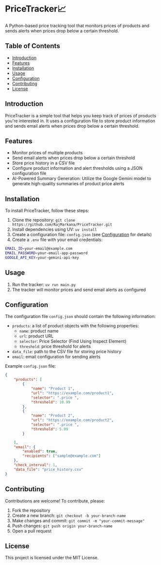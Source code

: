 
# PriceTracker📈

A Python-based price tracking tool that monitors prices of products and sends alerts when prices drop below a certain threshold.

## Table of Contents

* [Introduction](#introduction)
* [Features](#features)
* [Installation](#installation)
* [Usage](#usage)
* [Configuration](#configuration)
* [Contributing](#contributing)
* [License](#license)

## Introduction

PriceTracker is a simple tool that helps you keep track of prices of products you're interested in. It uses a configuration file to store product information and sends email alerts when prices drop below a certain threshold.

## Features

* Monitor prices of multiple products
* Send email alerts when prices drop below a certain threshold
* Store price history in a CSV file
* Configure product information and alert thresholds using a JSON configuration file
* AI-Powered Summary Generation: Utilize the Google Gemini model to generate high-quality summaries of product price alerts

## Installation

To install PriceTracker, follow these steps:

1. Clone the repository: `git clone https://github.com/RajMarkana/PriceTracker.git`
2. Install dependencies using UV: `uv install`
3. Create a configuration file: `config.json` (see [Configuration](#configuration) for details)
4. Create a `.env` file with your email credentials:
```bash
EMAIL_ID=your-email@example.com
EMAIL_PASSWORD=your-email-app-password
GOOGLE_API_KEY=your-gemini-api-key
```

## Usage

1. Run the tracker: `uv run main.py`
2. The tracker will monitor prices and send email alerts as configured

## Configuration

The configuration file `config.json` should contain the following information:

* `products`: a list of product objects with the following properties:
	+ `name`: product name
	+ `url`: product URL
    + `selector`: Price Selector (Find Using Inspect Element)
	+ `threshold`: price threshold for alerts
* `data_file`: path to the CSV file for storing price history
* `email`: email configuration for sending alerts

Example `config.json` file:
```json
{
    "products": [
        {
            "name": "Product 1",
            "url": "https://example.com/product1",
            "selector": ".price ",
            "threshold": 10.99
        },
        {
            "name": "Product 2",
            "url": "https://example.com/product2",
            "selector": ".price ",
            "threshold": 5.99
        }

    ],
    "email": {
        "enabled": true,
        "recipients": ["sample@example.com"]
    },
    "check_interval": 1,
    "data_file": "price_history.csv"
}
```
## Contributing

Contributions are welcome! To contribute, please:

1. Fork the repository
2. Create a new branch: `git checkout -b your-branch-name`
3. Make changes and commit: `git commit -m "your-commit-message"`
4. Push changes: `git push origin your-branch-name`
5. Open a pull request

## License

This project is licensed under the MIT License.
